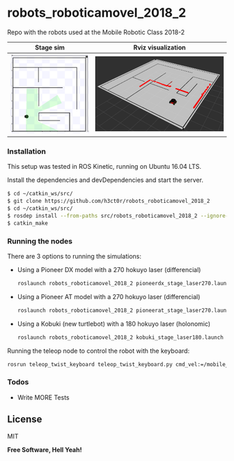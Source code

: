 # robots_roboticamovel_2018_2
Repo with the robots used at the Mobile Robotic Class 2018-2

Stage sim             |  Rviz visualization
:-------------------------:|:-------------------------:
![system](img/pioneer_stage_v1.png) <!-- .element width="200" -->  |  ![system](img/pioneer_v1.png) <!-- .element width="200" -->

### Installation

This setup was tested in ROS Kinetic, running on Ubuntu 16.04 LTS.

Install the dependencies and devDependencies and start the server.

```sh
$ cd ~/catkin_ws/src/
$ git clone https://github.com/h3ct0r/robots_roboticamovel_2018_2
$ cd ~/catkin_ws/src/
$ rosdep install --from-paths src/robots_roboticamovel_2018_2 --ignore-src -r -y
$ catkin_make
```

### Running the nodes

There are 3 options to running the simulations:
- Using a Pioneer DX model with a 270 hokuyo laser (differencial)

    ```sh
    roslaunch robots_roboticamovel_2018_2 pioneerdx_stage_laser270.launch
    ```
    
- Using a Pioneer AT model with a 270 hokuyo laser (differencial)

    ```sh
    roslaunch robots_roboticamovel_2018_2 pioneerat_stage_laser270.launch
    ```
    
- Using a Kobuki (new turtlebot) with a 180 hokuyo laser (holonomic)

    ```sh
    roslaunch robots_roboticamovel_2018_2 kobuki_stage_laser180.launch
    ```
    
Running the teleop node to control the robot with the keyboard:
```sh
rosrun teleop_twist_keyboard teleop_twist_keyboard.py cmd_vel:=/mobile_base/commands/velocity
```

### Todos

 - Write MORE Tests

License
----

MIT


**Free Software, Hell Yeah!**
